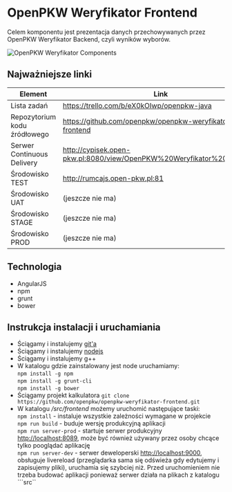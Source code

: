 # OpenPKW Weryfikator Frontend

Celem komponentu jest prezentacja danych przechowywanych przez OpenPKW Weryfikator Backend, czyli wyników wyborów.
 
![OpenPKW Weryfikator Components](https://raw.githubusercontent.com/openpkw/openpkw-devops/master/OpenPKW%20Weryfikator%20Components.png)

## Najważniejsze linki
| Element  | Link  |
| ------------- | ------------- |
| Lista zadań | https://trello.com/b/eX0kOIwp/openpkw-java|
| Repozytorium kodu źródłowego  |  https://github.com/openpkw/openpkw-weryfikator-frontend|
| Serwer Continuous Delivery | http://cypisek.open-pkw.pl:8080/view/OpenPKW%20Weryfikator%20Frontend/ |
| Środowisko TEST | http://rumcajs.open-pkw.pl:81 |
| Środowisko UAT | (jeszcze nie ma) |
| Środowisko STAGE | (jeszcze nie ma) |
| Środowisko PROD | (jeszcze nie ma) |

## Technologia

- AngularJS
- npm
- grunt
- bower

## Instrukcja instalacji i uruchamiania

- Ściągamy i instalujemy [git'a](http://git-scm.com/book/en/v2/Getting-Started-Installing-Git)
- Ściągamy i instalujemy [nodejs](https://nodejs.org/download/)
- Ściągamy i instalujemy g++
- W katalogu gdzie zainstalowany jest node uruchamiamy:<br/>
```npm install -g npm ```<br/>
```npm install -g grunt-cli```<br/>
```npm install -g bower```<br/>
- Ściągamy projekt kalkulatora ```git clone https://github.com/openpkw/openpkw-weryfikator-frontend.git```
- W katalogu */src/frontend* możemy uruchomić następujące taski:<br/>
 ```npm install``` - instaluje wszystkie zależności wymagane w projekcie<br/>
 ```npm run build``` - buduje wersję produkcyjną aplikacji<br/>
 ```npm run server-prod``` - startuje serwer produkcyjny [http://localhost:8089](http://localhost:8089), może być również używany przez osoby chcące tylko pooglądać aplikację<br/>
 ```npm run server-dev``` - serwer deweloperski [http://localhost:9000](http://localhost:9000), obsługuje livereload (przeglądarka sama się odświeża gdy edytujemy i zapisujemy pliki), uruchamia się szybciej niż. Przed uruchomieniem nie trzeba budować aplikacji ponieważ serwer działa na plikach z katalogu ```src``<br/>
